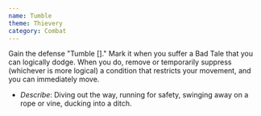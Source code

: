 ```yaml
---
name: Tumble
theme: Thievery
category: Combat
---
```


Gain the defense "Tumble []." Mark it when you suffer a Bad Tale that you can logically dodge. When you do, remove or temporarily suppress (whichever is more logical) a condition that restricts your movement, and you can immediately move.

* *Describe*: Diving out the way, running for safety, swinging away on a rope or vine, ducking into a ditch.